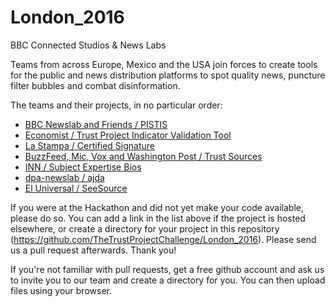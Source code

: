 # London_2016
BBC Connected Studios &amp; News Labs

Teams from across Europe, Mexico and the USA join forces to create tools for the public and news distribution platforms to spot quality news, puncture filter bubbles and combat disinformation. 

The teams and their projects, in no particular order:

  - [BBC Newslab and Friends / PISTIS ](https://github.com/TheTrustProjectChallenge/PISTIS)
  - [Economist / Trust Project Indicator Validation Tool](https://github.com/TheTrustProjectChallenge/London_2016/tree/master/trustProjectEconomist) 
  - [La Stampa / Certified Signature](https://github.com/TheTrustProjectChallenge/London_2016/tree/master/certified_signature)
  - [BuzzFeed, Mic, Vox and Washington Post / Trust Sources](https://github.com/TheTrustProjectChallenge/trust-sources)
  - [INN / Subject Expertise Bios ](https://github.com/TheTrustProjectChallenge/Subject-Expertise-Bios)
  - [dpa-newslab / ajda](https://dpa-newslab.github.io/ajda)
  - [El Universal / SeeSource ](https://github.com/TheTrustProjectChallenge/London_2016/tree/master/eluniversal)


If you were at the Hackathon and did not yet make your code available, please do so. You can add a link in the list above if the project is hosted elsewhere, or create a directory for your project in this repository (https://github.com/TheTrustProjectChallenge/London_2016). Please send us a pull request afterwards. Thank you!

If you're not familiar with pull requests, get a free github account and ask us to invite you to our team and create a  directory for you. You can then upload files using your browser.  
